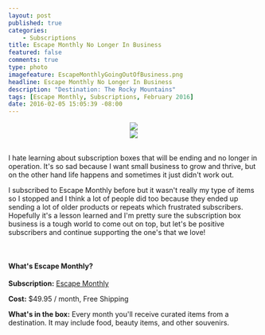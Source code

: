 ```yaml
---
layout: post
published: true
categories: 
    - Subscriptions
title: Escape Monthly No Longer In Business
featured: false
comments: true
type: photo
imagefeature: EscapeMonthlyGoingOutOfBusiness.png
headline: Escape Monthly No Longer In Business
description: "Destination: The Rocky Mountains"
tags: [Escape Monthly, Subscriptions, February 2016]
date: 2016-02-05 15:05:39 -08:00
---
```


<center><img src='/images/EscapeMonthlyGoingOutOfBusiness.png'></center>

<center><img src='/images/EscapeMonthlyGoingOutOfBusiness2.png'></center>

<br>

<p>I hate learning about subscription boxes that will be ending and no longer in operation. It's so sad because I want small business to grow and thrive, but on the other hand life happens and sometimes it just didn't work out.</p>

<p>I subscribed to Escape Monthly before but it wasn't really my type of items so I stopped and I think a lot of people did too because they ended up sending a lot of older products or repeats which frustrated subscribers. Hopefully it's a lesson learned and I'm pretty sure the subscription box business is a tough world to come out on top, but let's be positive subscribers and continue supporting the one's that we love!</p>

<br>

<H4>What's Escape Monthly?</H4>
<p><b>Subscription:</b> <a href="http://escapemonthly.com/">Escape Monthly</a></p>
<p><b>Cost:</b> $49.95 / month, Free Shipping</p>
<p><b>What's in the box:</b> Every month you'll receive curated items from a destination. It may include food, beauty items, and other souvenirs.</p>
